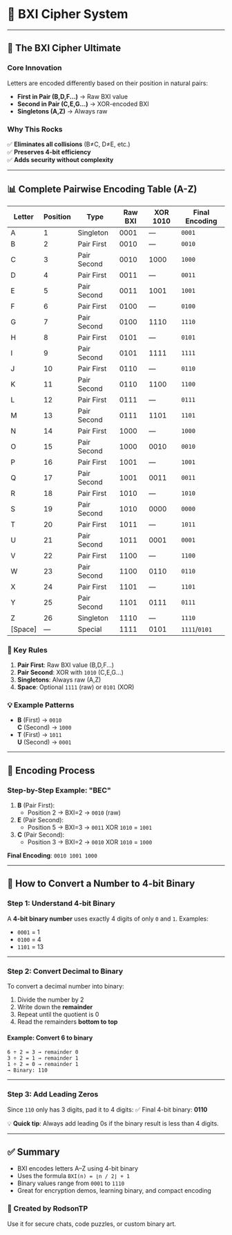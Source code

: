 # 🔐 BXI Cipher System  

---


## 🌟 The BXI Cipher Ultimate
### **Core Innovation**  
Letters are encoded differently based on their position in natural pairs:  
- **First in Pair (B,D,F...)** → Raw BXI value  
- **Second in Pair (C,E,G...)** → XOR-encoded BXI  
- **Singletons (A,Z)** → Always raw  

### **Why This Rocks**  
✅ **Eliminates all collisions** (B≠C, D≠E, etc.)  
✅ **Preserves 4-bit efficiency**  
✅ **Adds security without complexity**  

---

## 📊 Complete Pairwise Encoding Table (A-Z)
| Letter | Position | Type        | Raw BXI | XOR 1010 | Final Encoding |
|--------|----------|-------------|---------|----------|----------------|
| A      | 1        | Singleton   | 0001    | —        | `0001`         |
| B      | 2        | Pair First  | 0010    | —        | `0010`         |
| C      | 3        | Pair Second | 0010    | 1000     | `1000`         |
| D      | 4        | Pair First  | 0011    | —        | `0011`         |
| E      | 5        | Pair Second | 0011    | 1001     | `1001`         |
| F      | 6        | Pair First  | 0100    | —        | `0100`         |
| G      | 7        | Pair Second | 0100    | 1110     | `1110`         |
| H      | 8        | Pair First  | 0101    | —        | `0101`         |
| I      | 9        | Pair Second | 0101    | 1111     | `1111`         |
| J      | 10       | Pair First  | 0110    | —        | `0110`         |
| K      | 11       | Pair Second | 0110    | 1100     | `1100`         |
| L      | 12       | Pair First  | 0111    | —        | `0111`         |
| M      | 13       | Pair Second | 0111    | 1101     | `1101`         |
| N      | 14       | Pair First  | 1000    | —        | `1000`         |
| O      | 15       | Pair Second | 1000    | 0010     | `0010`         |
| P      | 16       | Pair First  | 1001    | —        | `1001`         |
| Q      | 17       | Pair Second | 1001    | 0011     | `0011`         |
| R      | 18       | Pair First  | 1010    | —        | `1010`         |
| S      | 19       | Pair Second | 1010    | 0000     | `0000`         |
| T      | 20       | Pair First  | 1011    | —        | `1011`         |
| U      | 21       | Pair Second | 1011    | 0001     | `0001`         |
| V      | 22       | Pair First  | 1100    | —        | `1100`         |
| W      | 23       | Pair Second | 1100    | 0110     | `0110`         |
| X      | 24       | Pair First  | 1101    | —        | `1101`         |
| Y      | 25       | Pair Second | 1101    | 0111     | `0111`         |
| Z      | 26       | Singleton   | 1110    | —        | `1110`         |
| [Space]| —        | Special     | 1111    | 0101     | `1111`/`0101`  |

### 🔑 Key Rules
1. **Pair First**: Raw BXI value (B,D,F...)
2. **Pair Second**: XOR with `1010` (C,E,G...)
3. **Singletons**: Always raw (A,Z)
4. **Space**: Optional `1111` (raw) or `0101` (XOR)

### 💡 Example Patterns
- **B** (First) → `0010`  
  **C** (Second) → `1000`  
- **T** (First) → `1011`  
  **U** (Second) → `0001`  

---

## 🔄 Encoding Process  
### **Step-by-Step Example: "BEC"**  
1. **B** (Pair First):  
   - Position 2 → BXI=2 → `0010` (raw)  
2. **E** (Pair Second):  
   - Position 5 → BXI=3 → `0011` XOR `1010` = `1001`  
3. **C** (Pair Second):  
   - Position 3 → BXI=2 → `0010` XOR `1010` = `1000`  

**Final Encoding**: `0010 1001 1000`  

---

## 🧠 How to Convert a Number to 4-bit Binary

### Step 1: Understand 4-bit Binary

A **4-bit binary number** uses exactly 4 digits of only `0` and `1`.
Examples:

* `0001` = 1
* `0100` = 4
* `1101` = 13

---

### Step 2: Convert Decimal to Binary

To convert a decimal number into binary:

1. Divide the number by 2
2. Write down the **remainder**
3. Repeat until the quotient is 0
4. Read the remainders **bottom to top**

#### Example: Convert 6 to binary

```
6 ÷ 2 = 3 → remainder 0  
3 ÷ 2 = 1 → remainder 1  
1 ÷ 2 = 0 → remainder 1  
→ Binary: 110  
```

---

### Step 3: Add Leading Zeros

Since `110` only has 3 digits, pad it to 4 digits:
✅ Final 4-bit binary: **0110**

💡 **Quick tip**: Always add leading 0s if the binary result is less than 4 digits.

---

## ✅ Summary

* BXI encodes letters A–Z using 4-bit binary
* Uses the formula `BXI(n) = ⌊n / 2⌋ + 1`
* Binary values range from `0001` to `1110`
* Great for encryption demos, learning binary, and compact encoding

### 👑 Created by RodsonTP

Use it for secure chats, code puzzles, or custom binary art.
